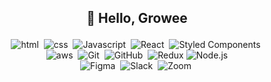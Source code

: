 ## <p align="center"> 👋 Hello, Growee </p>

<p align="center">
    <img alt="html" src="https://img.shields.io/badge/HTML-E34F26?style=flat-square&logo=HTML5&logoColor=white"/></a>&nbsp
    <img alt="css" src="https://img.shields.io/badge/CSS-1572B6?style=flat-square&logo=css3&logoColor=white"/></a>&nbsp 
    <img alt="Javascript" src="https://img.shields.io/badge/Javascript-ffb13b?style=flat-square&logo=javascript&logoColor=white"/></a>&nbsp 
    <img alt="React" src="https://img.shields.io/badge/React-61DAFB?style=flat-square&logo=React&logoColor=white"/></a>&nbsp 
    <img alt="Styled Components" src="https://img.shields.io/badge/Styled Components-DB7093?style=flat-square&logo=styled-components&logoColor=white"/></a>&nbsp 
  <br>
    <img alt="aws" src="https://img.shields.io/badge/AWS-FF9900?style=flat-square&logo=amazon-aws&logoColor=white"/></a>&nbsp
    <img alt="Git" src="https://img.shields.io/badge/Git-F05032?style=flat-square&logo=Git&logoColor=white"/></a>&nbsp
    <img alt="GitHub" src="https://img.shields.io/badge/GitHub-181717?style=flat-square&logo=GitHub&logoColor=white"/></a>&nbsp
    <img alt="Redux" src="https://img.shields.io/badge/Redux-7649BB.svg?&style=for-the-badge&logo=Redux&logoColor=white"/>
    <img alt="Node.js" src="https://img.shields.io/badge/Node.js-6FA560.svg?&style=for-the-badge&logo=Node.js&logoColor=white"/>
  <br>
    <img alt="Figma" src="https://img.shields.io/badge/Figma-F24E1E?style=flat-square&logo=Figma&logoColor=white"/></a>&nbsp 
    <img alt="Slack" src="https://img.shields.io/badge/Slack-4A154B?style=flat-square&logo=Slack&logoColor=white"/></a>&nbsp 
    <img alt="Zoom" src="https://img.shields.io/badge/Zoom-2D8CFF?style=flat-square&logo=Zoom&logoColor=white"/></a>&nbsp 
</p>

<!--
**jongryeol/jongryeol** is a ✨ _special_ ✨ repository because its `README.md` (this file) appears on your GitHub profile.

Here are some ideas to get you started:

- 🔭 I’m currently working on ...
- 🌱 I’m currently learning ...
- 👯 I’m looking to collaborate on ...
- 🤔 I’m looking for help with ...
- 💬 Ask me about ...
- 📫 How to reach me: ...
- 😄 Pronouns: ...
- ⚡ Fun fact: ...
-->
